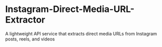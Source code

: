 # Instagram-Direct-Media-URL-Extractor
A lightweight API service that extracts direct media URLs from Instagram posts, reels, and videos
